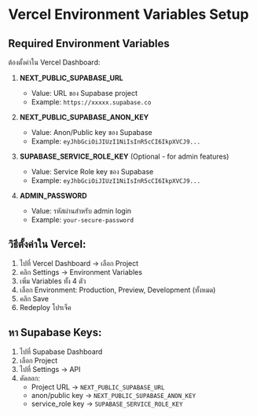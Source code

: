 # Vercel Environment Variables Setup

## Required Environment Variables

ต้องตั้งค่าใน Vercel Dashboard:

1. **NEXT_PUBLIC_SUPABASE_URL**
   - Value: URL ของ Supabase project
   - Example: `https://xxxxx.supabase.co`

2. **NEXT_PUBLIC_SUPABASE_ANON_KEY**
   - Value: Anon/Public key ของ Supabase
   - Example: `eyJhbGciOiJIUzI1NiIsInR5cCI6IkpXVCJ9...`

3. **SUPABASE_SERVICE_ROLE_KEY** (Optional - for admin features)
   - Value: Service Role key ของ Supabase
   - Example: `eyJhbGciOiJIUzI1NiIsInR5cCI6IkpXVCJ9...`

4. **ADMIN_PASSWORD**
   - Value: รหัสผ่านสำหรับ admin login
   - Example: `your-secure-password`

## วิธีตั้งค่าใน Vercel:

1. ไปที่ Vercel Dashboard → เลือก Project
2. คลิก Settings → Environment Variables
3. เพิ่ม Variables ทั้ง 4 ตัว
4. เลือก Environment: Production, Preview, Development (ทั้งหมด)
5. คลิก Save
6. Redeploy โปรเจ็ค

## หา Supabase Keys:

1. ไปที่ Supabase Dashboard
2. เลือก Project
3. ไปที่ Settings → API
4. คัดลอก:
   - Project URL → `NEXT_PUBLIC_SUPABASE_URL`
   - anon/public key → `NEXT_PUBLIC_SUPABASE_ANON_KEY`
   - service_role key → `SUPABASE_SERVICE_ROLE_KEY`
